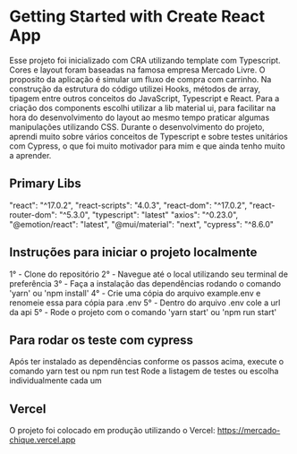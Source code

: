 # Getting Started with Create React App

Esse projeto foi inicializado com CRA utilizando template com Typescript.
Cores e layout foram baseadas na famosa empresa Mercado Livre. O proposito da aplicação é simular um fluxo de compra com carrinho.
Na construção da estrutura do código utilizei Hooks, métodos de array, tipagem entre outros conceitos do JavaScript, Typescript e React.
Para a criação dos components escolhi utilizar a lib material ui, para facilitar na hora do desenvolvimento do layout ao mesmo tempo praticar algumas manipulações utilizando CSS.
Durante o desenvolvimento do projeto, aprendi muito sobre vários conceitos de Typescript e sobre testes unitários com Cypress, o que foi muito motivador para mim e que ainda tenho muito a aprender.

## Primary Libs

"react": "^17.0.2",
"react-scripts": "4.0.3",
"react-dom": "^17.0.2",
"react-router-dom": "^5.3.0",
"typescript": "latest"
"axios": "^0.23.0",
"@emotion/react": "latest",
"@mui/material": "next",
"cypress": "^8.6.0"

## Instruções para iniciar o projeto localmente

1° - Clone do repositório
2° - Navegue até o local utilizando seu terminal de preferência
3° - Faça a instalação das dependências rodando o comando 'yarn' ou 'npm install'
4° - Crie uma cópia do arquivo example.env e renomeie essa para cópia para .env
5° - Dentro do arquivo .env cole a url da api
5° - Rode o projeto com o comando 'yarn start' ou 'npm run start'

## Para rodar os teste com cypress

Após ter instalado as dependências conforme os passos acima, execute o comando
yarn test ou npm run test
Rode a listagem de testes ou escolha individualmente cada um

## Vercel

O projeto foi colocado em produção utilizando o Vercel:
https://mercado-chique.vercel.app
